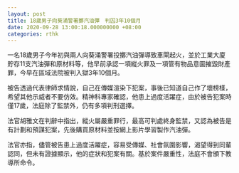 ```yaml
---
layout: post
title: 18歲男子向葵涌警署擲汽油彈　判囚3年10個月
date: 2020-09-28 13:00:18.000000000 +08:00
categories: rthk
---
```


一名18歲男子今年初與兩人向葵涌警署投擲汽油彈導致車閘起火，並於工業大廈貯存11支汽油彈和原材料等，他早前承認一項縱火罪及一項管有物品意圖摧毀財產罪，今早在區域法院被判入獄3年10個月。

被告透過代表律師求情說，自己在傳媒渲染下犯案，事後已知道自己作了壞榜樣，希望其他示威者不要仿效。精神科專家確認，他患上過度活躍症，由於被告犯案時僅17歲，法庭除了監禁外，仍有多項判刑選擇。

法官胡雅文在判辭中指出，縱火屬嚴重罪行，最高可判處終身監禁，又認為被告是有計劃和預謀犯案，先後購買原材料並按網上影片學習製作汽油彈。

法官亦指，儘管被告患上過度活躍症，容易受傳媒、社會氛圍影響，渴望得到同輩認同，但未有證據顯示，他的症狀和犯案有關。基於案件嚴重性，法庭不會頒下教導所命令。
